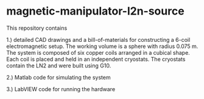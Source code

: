 # magnetic-manipulator-l2n-source

This repository contains 

1.) detailed CAD drawings and a bill-of-materials for constructing a 6-coil electromagnetic setup.
The working volume is a sphere with radius 0.075 m. The system is composed of six copper coils arranged in a cubical shape. Each coil is placed and held in an independent cryostats. The cryostats contain the LN2 and were built using G10. 

2.) Matlab code for simulating the system

3.) LabVIEW code for running the hardware

